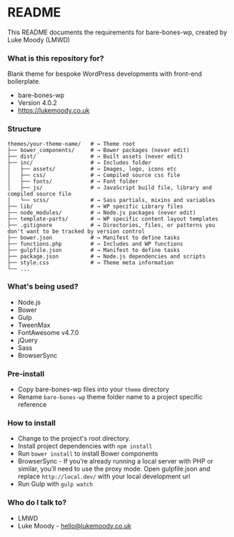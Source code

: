 # README #

This README documents the requirements for bare-bones-wp, created by Luke Moody (LMWD)

### What is this repository for? ###

Blank theme for bespoke WordPress developments with front-end boilerplate.

* bare-bones-wp
* Version 4.0.2
* https://lukemoody.co.uk

### Structure ###

```shell
themes/your-theme-name/   # → Theme root
├── bower_components/     # → Bower packages (never edit)
├── dist/                 # → Built assets (never edit)
├── inc/                  # → Includes folder
│   ├── assets/           # → Images, logo, icons etc
│   ├── css/              # → Compiled source css file
│   ├── fonts/            # → Font folder
│   ├── js/               # → JavaScript build file, library and compiled source file
│   └── scss/             # → Sass partials, mixins and variables
├── lib/                  # → WP specific Library files
├── node_modules/         # → Node.js packages (never edit)
├── template-parts/       # → WP specific content layout templates
├── .gitignore            # → Directories, files, or patterns you don't want to be tracked by version control
├── bower.json            # → Manifest to define tasks
├── functions.php         # → Includes and WP functions
├── gulpfile.json         # → Manifest to define tasks
├── package.json          # → Node.js dependencies and scripts
├── style.css             # → Theme meta information
└── ...
```

### What's being used? ###

* Node.js
* Bower
* Gulp
* TweenMax
* FontAwesome v4.7.0
* jQuery
* Sass
* BrowserSync

### Pre-install ###

* Copy bare-bones-wp files into your `theme` directory
* Rename `bare-bones-wp` theme folder name to a project specific reference

### How to install ###

* Change to the project's root directory.
* Install project dependencies with `npm install`
* Run `bower install` to install Bower components
* BrowserSync - If you’re already running a local server with PHP or similar, you’ll need to use the proxy mode. Open gulpfile.json and replace `http://local.dev/` with your local development url
* Run Gulp with `gulp watch`

### Who do I talk to? ###

* LMWD
* Luke Moody - hello@lukemoody.co.uk

